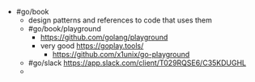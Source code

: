 - #go/book
	- design patterns and references to code that uses them
	- #go/book/playground
		- https://github.com/golang/playground
		- very good https://goplay.tools/
			- https://github.com/x1unix/go-playground
	- #go/slack https://app.slack.com/client/T029RQSE6/C35KDUGHL
	-